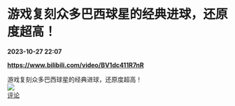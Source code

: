 # 游戏复刻众多巴西球星的经典进球，还原度超高！

**2023-10-27 22:07**

**https://www.bilibili.com/video/BV1dc411R7nR**

游戏复刻众多巴西球星的经典进球，还原度超高！  
![](https://img3.chouti.com/CHOUTI_231027_61A6D3383103429BA7A5AE9B5900E6DB.jpg)  
[评论](https://m.chouti.com/link/40425075)